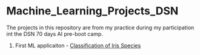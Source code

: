 # Machine_Learning_Projects_DSN
 
 The projects in this repository are from my practice during my participation int the DSN 70 days AI pre-boot camp.
 
 1. First ML applicaiton - [Classification of Iris Species](https://github.com/doyinsolamiolaoye/Machine_Learning_Projects_DSN/blob/master/Classifying%20Iris%20Species.ipynb)
